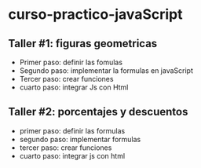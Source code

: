 # curso-practico-javaScript

## Taller #1: figuras geometricas
- Primer paso: definir las fomulas 
- Segundo paso: implementar la formulas en javaScript
- Tercer paso: crear funciones
- cuarto paso: integrar Js con Html

## Taller #2: porcentajes y descuentos 

- primer paso: definir las formulas
- segundo paso: implementar formulas 
- tercer paso: crear funciones 
- cuarto paso: integrar js con html
